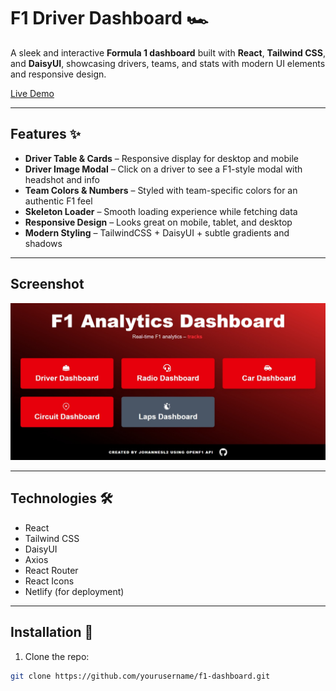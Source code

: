 # F1 Driver Dashboard 🏎️

A sleek and interactive **Formula 1 dashboard** built with **React**, **Tailwind CSS**, and **DaisyUI**, showcasing drivers, teams, and stats with modern UI elements and responsive design.

[Live Demo](https://johannesl2-f1dashboard.netlify.app/)

---

## Features ✨

- **Driver Table & Cards** – Responsive display for desktop and mobile
- **Driver Image Modal** – Click on a driver to see a F1-style modal with headshot and info
- **Team Colors & Numbers** – Styled with team-specific colors for an authentic F1 feel
- **Skeleton Loader** – Smooth loading experience while fetching data
- **Responsive Design** – Looks great on mobile, tablet, and desktop
- **Modern Styling** – TailwindCSS + DaisyUI + subtle gradients and shadows

---

## Screenshot

![Dashboard Screenshot](https://github.com/JohannesL2/F1-Dashboard/blob/main/assets/dashboard-screenshot.jpeg?raw=true)  

---

## Technologies 🛠️

- React
- Tailwind CSS
- DaisyUI
- Axios
- React Router
- React Icons
- Netlify (for deployment)

---

## Installation 🚀

1. Clone the repo:
```bash
git clone https://github.com/yourusername/f1-dashboard.git